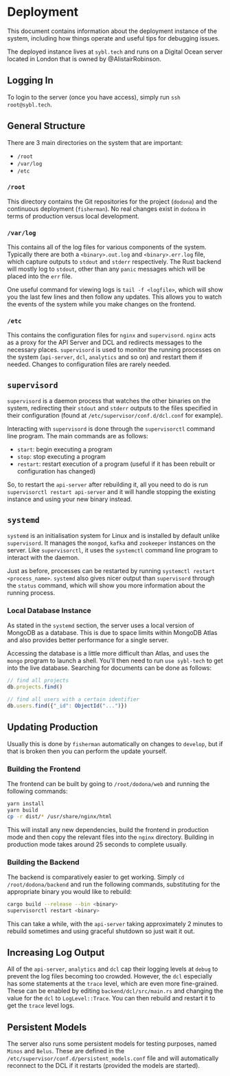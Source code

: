 # Deployment

This document contains information about the deployment instance of the system,
including how things operate and useful tips for debugging issues.

The deployed instance lives at `sybl.tech` and runs on a Digital Ocean server
located in London that is owned by @AlistairRobinson.

## Logging In

To login to the server (once you have access), simply run `ssh root@sybl.tech`.

## General Structure

There are 3 main directories on the system that are important:

- `/root`
- `/var/log`
- `/etc`

### `/root`

This directory contains the Git repositories for the project (`dodona`) and the
continuous deployment (`fisherman`). No real changes exist in `dodona` in terms
of production versus local development.

### `/var/log`

This contains all of the log files for various components of the system.
Typically there are both a `<binary>.out.log` and `<binary>.err.log` file,
which capture outputs to `stdout` and `stderr` respectively. The Rust backend
will mostly log to `stdout`, other than any `panic` messages which will be
placed into the `err` file.

One useful command for viewing logs is `tail -f <logfile>`, which will show you
the last few lines and then follow any updates. This allows you to watch the
events of the system while you make changes on the frontend.

### `/etc`

This contains the configuration files for `nginx` and `supervisord`. `nginx`
acts as a proxy for the API Server and DCL and redirects messages to the
necessary places. `supervisord` is used to monitor the running processes on the
system (`api-server`, `dcl`, `analytics` and so on) and restart them if needed.
Changes to configuration files are rarely needed.

## `supervisord`

`supervisord` is a daemon process that watches the other binaries on the
system, redirecting their `stdout` and `stderr` outputs to the files specified
in their configuration (found at `/etc/supervisor/conf.d/dcl.conf` for
example).

Interacting with `supervisord` is done through the `supervisorctl` command line
program. The main commands are as follows:

- `start`: begin executing a program
- `stop`: stop executing a program
- `restart`: restart execution of a program (useful if it has been rebuilt or
  configuration has changed)

So, to restart the `api-server` after rebuilding it, all you need to do is run
`supervisorctl restart api-server` and it will handle stopping the existing
instance and using your new binary instead.

## `systemd`

`systemd` is an initialisation system for Linux and is installed by default
unlike `supervisord`. It manages the `mongod`, `kafka` and `zookeeper`
instances on the server. Like `supervisorctl`, it uses the `systemctl` command
line program to interact with the daemon.

Just as before, processes can be restarted by running `systemctl restart
<process_name>`. `systemd` also gives nicer output than `supervisord` through
the `status` command, which will show you more information about the running
process.

### Local Database Instance

As stated in the `systemd` section, the server uses a local version of MongoDB
as a database. This is due to space limits within MongoDB Atlas and also
provides better performance for a single server.

Accessing the database is a little more difficult than Atlas, and uses the
`mongo` program to launch a shell. You'll then need to run `use sybl-tech` to
get into the live database. Searching for documents can be done as follows:

```javascript
// find all projects
db.projects.find()

// find all users with a certain identifier
db.users.find({"_id": ObjectId("...")})
```

## Updating Production

Usually this is done by `fisherman` automatically on changes to `develop`, but
if that is broken then you can perform the update yourself.

### Building the Frontend

The frontend can be built by going to `/root/dodona/web` and running the
following commands:

```bash
yarn install
yarn build
cp -r dist/* /usr/share/nginx/html
```

This will install any new dependencies, build the frontend in production mode
and then copy the relevant files into the `nginx` directory. Building in
production mode takes around 25 seconds to complete usually.

### Building the Backend

The backend is comparatively easier to get working. Simply `cd
/root/dodona/backend` and run the following commands, substituting for the
appropriate binary you would like to rebuild:

```bash
cargo build --release --bin <binary>
supervisorctl restart <binary>
```

This can take a while, with the `api-server` taking approximately 2 minutes to
rebuild sometimes and using graceful shutdown so just wait it out.

## Increasing Log Output

All of the `api-server`, `analytics` and `dcl` cap their logging levels at
`debug` to prevent the log files becoming too crowded. However, the `dcl`
especially has some statements at the `trace` level, which are even more
fine-grained. These can be enabled by editing `backend/dcl/src/main.rs` and
changing the value for the `dcl` to `LogLevel::Trace`. You can then rebuild and
restart it to get the `trace` level logs.

## Persistent Models

The server also runs some persistent models for testing purposes, named `Minos`
and `Belus`. These are defined in the
`/etc/supervisor/conf.d/persistent_models.conf` file and will automatically
reconnect to the DCL if it restarts (provided the models are started).
